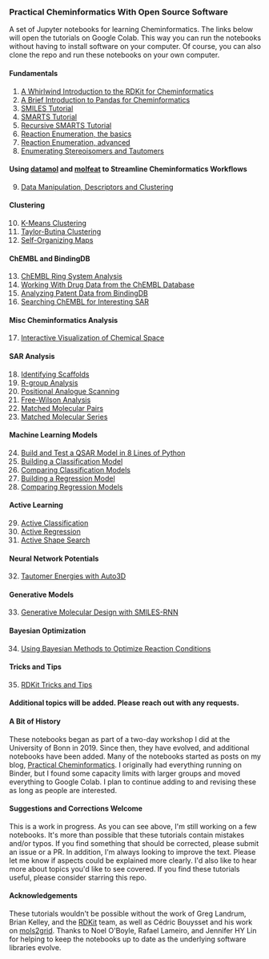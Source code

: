 ### Practical Cheminformatics With Open Source Software
A set of Jupyter notebooks for learning Cheminformatics.  The links below will open the tutorials on Google Colab.
This way you can run the notebooks without having to install software on your computer. Of course, you can also
clone the repo and run these notebooks on your own computer.

#### Fundamentals
1. [A Whirlwind Introduction to the RDKit for Cheminformatics](https://colab.research.google.com/github/PatWalters/practical_cheminformatics_tutorials/blob/main/fundamentals/A_Whirlwind_Introduction_To_The_RDKit.ipynb)
2. [A Brief Introduction to Pandas for Cheminformatics](https://colab.research.google.com/github/PatWalters/practical_cheminformatics_tutorials/blob/main/fundamentals/pandas_intro.ipynb)
3. [SMILES Tutorial](https://colab.research.google.com/github/PatWalters/practical_cheminformatics_tutorials/blob/main/fundamentals/SMILES_tutorial.ipynb)
4. [SMARTS Tutorial](https://colab.research.google.com/github/PatWalters/practical_cheminformatics_tutorials/blob/main/fundamentals/SMARTS_tutorial.ipynb)
5. [Recursive SMARTS Tutorial](https://colab.research.google.com/github/PatWalters/practical_cheminformatics_tutorials/blob/main/fundamentals/recursive_smarts.ipynb)
6. [Reaction Enumeration, the basics](https://colab.research.google.com/github/PatWalters/practical_cheminformatics_tutorials/blob/main/reaction/reaction_basics.ipynb)
7. [Reaction Enumeration, advanced](https://colab.research.google.com/github/PatWalters/practical_cheminformatics_tutorials/blob/main/reaction/reaction_advanced.ipynb)
8. [Enumerating Stereoisomers and Tautomers](https://colab.research.google.com/github/PatWalters/practical_cheminformatics_tutorials/blob/main/fundamentals/stereo_and_tautomers.ipynb)

#### Using [datamol](https://datamol.io) and [molfeat](https://datamol.io) to Streamline Cheminformatics Workflows
9. [Data Manipulation, Descriptors and Clustering](https://colab.research.google.com/github/PatWalters/practical_cheminformatics_tutorials/blob/main/datamol/datamol_1.ipynb)

#### Clustering
10. [K-Means Clustering](https://colab.research.google.com/github/PatWalters/practical_cheminformatics_tutorials/blob/main/clustering/kmeans_clustering.ipynb)
11. [Taylor-Butina Clustering](https://colab.research.google.com/github/PatWalters/practical_cheminformatics_tutorials/blob/main/clustering/taylor_butina_clustering.ipynb)
12. [Self-Organizing Maps](https://colab.research.google.com/github/PatWalters/practical_cheminformatics_tutorials/blob/main/clustering/self_organizing_map.ipynb)

#### ChEMBL and BindingDB
13. [ChEMBL Ring System Analysis](https://colab.research.google.com/github/PatWalters/practical_cheminformatics_tutorials/blob/main/misc/ChEMBL_ring_system_analysis.ipynb)
14. [Working With Drug Data from the ChEMBL Database](https://colab.research.google.com/github/PatWalters/practical_cheminformatics_tutorials/blob/main/misc/working_with_ChEMBL_drug_data.ipynb)
15. [Analyzing Patent Data from BindingDB](https://colab.research.google.com/github/PatWalters/practical_cheminformatics_tutorials/blob/main/patent/patent_analysis.ipynb)
16. [Searching ChEMBL for Interesting SAR](https://colab.research.google.com/github/PatWalters/practical_cheminformatics_tutorials/blob/main/misc/ChEMBL_hERG_series.ipynb)

#### Misc Cheminformatics Analysis

17. [Interactive Visualization of Chemical Space](https://colab.research.google.com/github/PatWalters/practical_cheminformatics_tutorials/blob/main/misc/visualizing_chemical_space.ipynb)

#### SAR Analysis
18. [Identifying Scaffolds](https://colab.research.google.com/github/PatWalters/practical_cheminformatics_tutorials/blob/main/sar_analysis/find_scaffolds.ipynb)
19. [R-group Analysis](https://colab.research.google.com/github/PatWalters/practical_cheminformatics_tutorials/blob/main/sar_analysis/R_group_analysis.ipynb)
20. [Positional Analogue Scanning](https://colab.research.google.com/github/PatWalters/practical_cheminformatics_tutorials/blob/main/sar_analysis/positional_analogue_scanning.ipynb)
21. [Free-Wilson Analysis](https://colab.research.google.com/github/PatWalters/practical_cheminformatics_tutorials/blob/main/sar_analysis/free_wilson.ipynb)
22. [Matched Molecular Pairs](https://colab.research.google.com/github/PatWalters/practical_cheminformatics_tutorials/blob/main/sar_analysis/matched_molecular_pairs.ipynb)
23. [Matched Molecular Series](https://colab.research.google.com/github/PatWalters/practical_cheminformatics_tutorials/blob/main/sar_analysis/matched_molecular_series.ipynb)

#### Machine Learning Models
24. [Build and Test a QSAR Model in 8 Lines of Python](https://colab.research.google.com/github/PatWalters/practical_cheminformatics_tutorials/blob/main/ml_models/QSAR_in_8_lines.ipynb)
25. [Building a Classification Model](https://colab.research.google.com/github/PatWalters/practical_cheminformatics_tutorials/blob/main/ml_models/classification_model.ipynb)
26. [Comparing Classification Models](https://colab.research.google.com/github/PatWalters/practical_cheminformatics_tutorials/blob/main/ml_models/comparing_classification_models.ipynb)
27. [Building a Regression Model](https://colab.research.google.com/github/PatWalters/practical_cheminformatics_tutorials/blob/main/ml_models/regression_model.ipynb)
28. [Comparing Regression Models](https://colab.research.google.com/github/PatWalters/practical_cheminformatics_tutorials/blob/main/ml_models/comparing_regression_models.ipynb)

#### Active Learning
29. [Active Classification](https://colab.research.google.com/github/PatWalters/practical_cheminformatics_tutorials/blob/main/active_learning/active_classification.ipynb)
30. [Active Regression](https://colab.research.google.com/github/PatWalters/practical_cheminformatics_tutorials/blob/main/active_learning/active_regression.ipynb)
31. [Active Shape Search](https://colab.research.google.com/github/PatWalters/practical_cheminformatics_tutorials/blob/main/active_learning/active_shape_search.ipynb)

#### Neural Network Potentials
32. [Tautomer Energies with Auto3D](https://colab.research.google.com/github/PatWalters/practical_cheminformatics_tutorials/blob/main/qm/tautomer_energies.ipynb)

#### Generative Models
33. [Generative Molecular Design with SMILES-RNN](https://colab.research.google.com/github/PatWalters/practical_cheminformatics_tutorials/blob/main/generative/SMILES_RNN.ipynb)

#### Bayesian Optimization
34. [Using Bayesian Methods to Optimize Reaction Conditions](https://colab.research.google.com/github/PatWalters/practical_cheminformatics_tutorials/blob/main/reaction/bayesian_reaction_optimization.ipynb)

#### Tricks and Tips  
35. [RDKit Tricks and Tips](https://colab.research.google.com/github/PatWalters/practical_cheminformatics_tutorials/blob/main/tricks_and_tips/rdkit_tricks_01.ipynb)


#### Additional topics will be added. Please reach out with any requests. 

#### A Bit of History
These notebooks began as part of a two-day workshop I did at the University of Bonn in 2019.  Since then, they have evolved, and additional notebooks have been added. Many of the notebooks started as posts on my blog, [Practical Cheminformatics](https://practicalcheminformatics.blogspot.com/). I originally had everything running on Binder, but I found some capacity limits with larger groups and moved everything to Google Colab.  I plan to continue adding to and revising these as long as people are interested.

#### Suggestions and Corrections Welcome
This is a work in progress.  As you can see above, I'm still working on a few notebooks.  It's more than possible that these tutorials contain mistakes and/or typos.  If you find something that should be corrected, please submit an issue or a PR.  In addition, I'm always looking to improve the text.  Please let me know if aspects could be explained more clearly.  I'd also like to hear more about topics you'd like to see covered.
If you find these tutorials useful, please consider starring this repo.

#### Acknowledgements
These tutorials wouldn't be possible without the work of Greg Landrum, Brian Kelley, and the [RDKit](https://www.rdkit.org/) team, as well as Cédric Bouysset and his work on [mols2grid](https://github.com/cbouy/mols2grid). Thanks to Noel O'Boyle, Rafael Lameiro, and Jennifer HY Lin for helping to keep the notebooks up to date as the underlying software libraries evolve.
